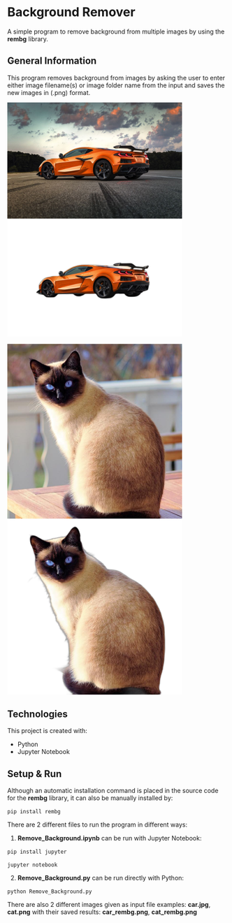 # Background Remover
A simple program to remove background from multiple images by using the **rembg** library.

## General Information
This program removes background from images by asking the user to enter either image filename(s) or image folder name from the input and saves the new images in (.png) format.

<img title="Car with BG" src="https://github.com/firatkorkmaz/Background-Remover/blob/main/car.jpg" width=400> <img title="Car without BG" src="https://github.com/firatkorkmaz/Background-Remover/blob/main/car_rembg.png" width=400>

<img title="Cat with BG" src="https://github.com/firatkorkmaz/Background-Remover/blob/main/cat.png" width=400> <img title="Cat without BG" src="https://github.com/firatkorkmaz/Background-Remover/blob/main/cat_rembg.png" width=400>

## Technologies
This project is created with:
* Python
* Jupyter Notebook

## Setup & Run
Although an automatic installation command is placed in the source code for the **rembg** library, it can also be manually installed by:
```
pip install rembg
```
There are 2 different files to run the program in different ways:
1. **Remove_Background.ipynb** can be run with Jupyter Notebook:
```
pip install jupyter
```
```
jupyter notebook
```
2. **Remove_Background.py** can be run directly with Python:
```
python Remove_Background.py
```
There are also 2 different images given as input file examples: **car.jpg**, **cat.png** with their saved results: **car_rembg.png**, **cat_rembg.png**
